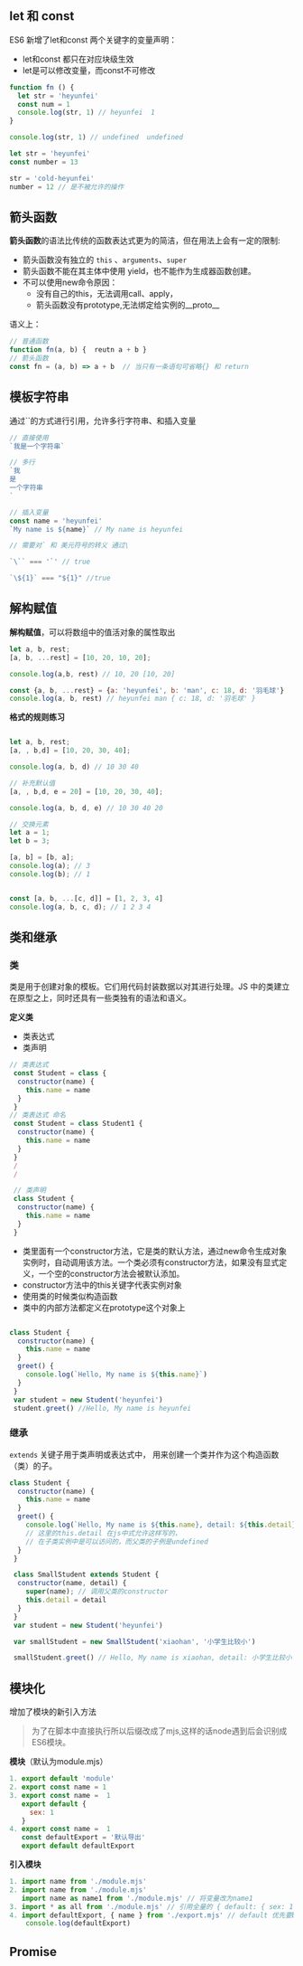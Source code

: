 ## let 和 const

ES6 新增了let和const 两个关键字的变量声明：
- let和const 都只在对应块级生效
- let是可以修改变量，而const不可修改

``` js
function fn () {
  let str = 'heyunfei'
  const num = 1
  console.log(str, 1) // heyunfei  1
}

console.log(str, 1) // undefined  undefined


```

```js
let str = 'heyunfei'
const number = 13

str = 'cold-heyunfei'
number = 12 // 是不被允许的操作
```

## 箭头函数
 **箭头函数**的语法比传统的函数表达式更为的简洁，但在用法上会有一定的限制:

  - 箭头函数没有独立的 `this` 、`arguments`、`super`
  - 箭头函数不能在其主体中使用 yield，也不能作为生成器函数创建。
  - 不可以使用new命令原因： 
    - 没有自己的this，无法调用call、apply，
    - 箭头函数没有prototype,无法绑定给实例的__proto__

  语义上：
  ```js
  // 普通函数
  function fn(a, b) {  reutn a + b }
  // 箭头函数
  const fn = (a, b) => a + b  // 当只有一条语句可省略{} 和 return
  ```

## 模板字符串
 通过``的方式进行引用，允许多行字符串、和插入变量

``` js
// 直接使用
`我是一个字符串`

// 多行
`我
是
一个字符串
`

// 插入变量
const name = 'heyunfei'
`My name is ${name}` // My name is heyunfei

// 需要对` 和 美元符号的转义 通过\

`\`` === '`' // true

`\${1}` === "${1}" //true
```

## 解构赋值

**解构赋值**，可以将数组中的值活对象的属性取出

``` js
let a, b, rest;
[a, b, ...rest] = [10, 20, 10, 20];

console.log(a,b, rest) // 10, 20 [10, 20]

const {a, b, ...rest} = {a: 'heyunfei', b: 'man', c: 18, d: '羽毛球'}
console.log(a, b, rest) // heyunfei man { c: 18, d: '羽毛球' }

```

 **格式的规则练习**

``` js

let a, b, rest;
[a, , b,d] = [10, 20, 30, 40];

console.log(a, b, d) // 10 30 40

// 补充默认值
[a, , b,d, e = 20] = [10, 20, 30, 40];

console.log(a, b, d, e) // 10 30 40 20

// 交换元素
let a = 1;
let b = 3;

[a, b] = [b, a];
console.log(a); // 3
console.log(b); // 1


const [a, b, ...[c, d]] = [1, 2, 3, 4]
console.log(a, b, c, d); // 1 2 3 4
```

## 类和继承

### 类
类是用于创建对象的模板。它们用代码封装数据以对其进行处理。JS 中的类建立在原型之上，同时还具有一些类独有的语法和语义。

**定义类**
- 类表达式 
- 类声明

```js
// 类表达式
 const Student = class {
  constructor(name) {
    this.name = name
  }
 }
// 类表达式 命名
 const Student = class Student1 {
  constructor(name) {
    this.name = name
  }
 }
 /
 /

 // 类声明
 class Student {
  constructor(name) {
    this.name = name
  }
 }
```

- 类里面有一个constructor方法，它是类的默认方法，通过new命令生成对象实例时，自动调用该方法。一个类必须有constructor方法，如果没有显式定义，一个空的constructor方法会被默认添加。
- constructor方法中的this关键字代表实例对象
- 使用类的时候类似构造函数
- 类中的内部方法都定义在prototype这个对象上

``` js

class Student {
  constructor(name) {
    this.name = name
  }
  greet() {
    console.log(`Hello, My name is ${this.name}`)
  }
 }
 var student = new Student('heyunfei')
 student.greet() //Hello, My name is heyunfei
```
### 继承
 `extends` 关键子用于类声明或表达式中， 用来创建一个类并作为这个构造函数（类）的子。


```js {7,8}
class Student {
  constructor(name) {
    this.name = name
  }
  greet() {
    console.log(`Hello, My name is ${this.name}, detail: ${this.detail}`)
    // 这里的this.detail 在js中式允许这样写的，
    // 在子类实例中是可以访问的，而父类的子例是undefined
  }
 }

 class SmallStudent extends Student {
  constructor(name, detail) {
    super(name); // 调用父类的constructor
    this.detail = detail
  }
 }
 var student = new Student('heyunfei')

 var smallStudent = new SmallStudent('xiaohan', '小学生比较小')

 smallStudent.greet() // Hello, My name is xiaohan, detail: 小学生比较小
 ```

## 模块化
增加了模块的新引入方法
> 为了在脚本中直接执行所以后缀改成了mjs,这样的话node遇到后会识别成ES6模块。

**模块**（默认为module.mjs）
``` js
1. export default 'module'
2. export const name = 1
3. export const name =  1
   export default {
     sex: 1
   }
4. export const name =  1
   const defaultExport = '默认导出'
   export default defaultExport


```

**引入模块**
```js
1. import name from './module.mjs'
2. import name from './module.mjs' 
   import name as name1 from './module.mjs' // 将变量改为name1
3. import * as all from './module.mjs' // 引用全量的 { default: { sex: 1 }, name: 1 }
4. import defaultExport, { name } from './export.mjs' // default 优先要bi全局声明
    console.log(defaultExport)
```

## Promise
